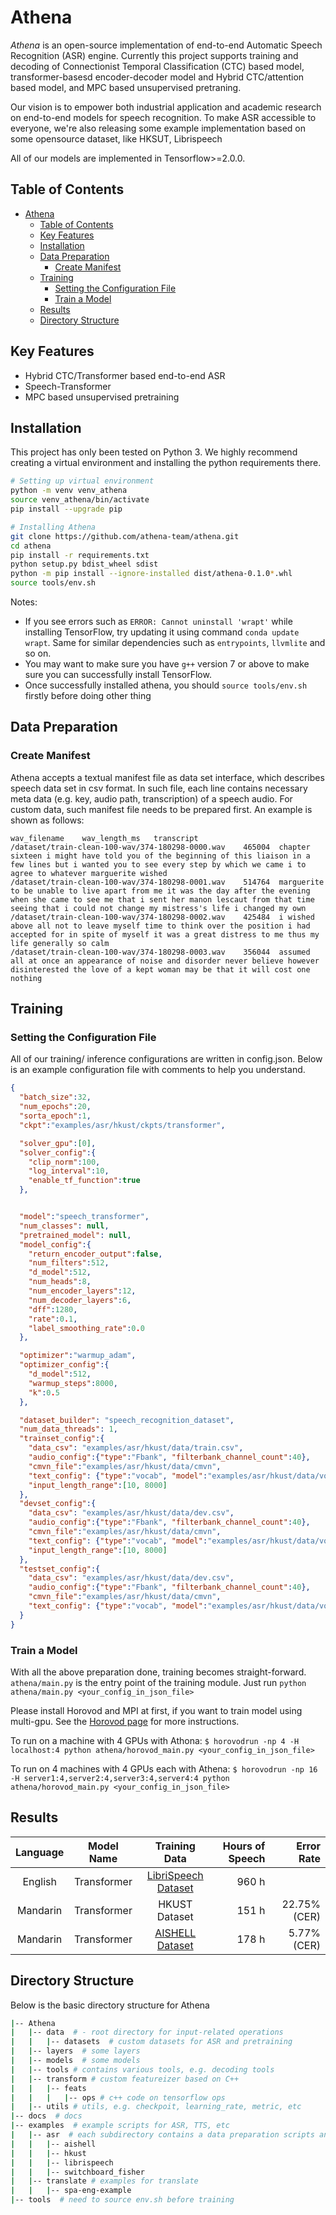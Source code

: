 
# Athena

*Athena* is an open-source implementation of end-to-end Automatic Speech Recognition (ASR) engine. Currently this project supports training and decoding of Connectionist Temporal Classification (CTC) based model, transformer-basesd encoder-decoder model and Hybrid CTC/attention based model, and MPC based unsupervised pretraning.

Our vision is to empower both industrial application and academic research on end-to-end models for speech recognition. To make ASR accessible to everyone, we're also releasing some example implementation based on some opensource dataset, like HKSUT, Librispeech

All of our models are implemented in Tensorflow>=2.0.0.

## Table of Contents

- [Athena](#athena)
  - [Table of Contents](#table-of-contents)
  - [Key Features](#key-features)
  - [Installation](#installation)
  - [Data Preparation](#data-preparation)
    - [Create Manifest](#create-manifest)
  - [Training](#training)
    - [Setting the Configuration File](#setting-the-configuration-file)
    - [Train a Model](#train-a-model)
  - [Results](#results)
  - [Directory Structure](#directory-structure)

## Key Features

- Hybrid CTC/Transformer based end-to-end ASR
- Speech-Transformer
- MPC based unsupervised pretraining

## Installation

This project has only been tested on Python 3. We highly recommend creating a virtual environment and installing the python requirements there.

```bash
# Setting up virtual environment
python -m venv venv_athena
source venv_athena/bin/activate
pip install --upgrade pip

# Installing Athena
git clone https://github.com/athena-team/athena.git
cd athena
pip install -r requirements.txt
python setup.py bdist_wheel sdist
python -m pip install --ignore-installed dist/athena-0.1.0*.whl
source tools/env.sh
```

Notes:

- If you see errors such as `ERROR: Cannot uninstall 'wrapt'` while installing TensorFlow, try updating it using command `conda update wrapt`. Same for similar dependencies such as `entrypoints`, `llvmlite` and so on.
- You may want to make sure you have `g++` version 7 or above to make sure you can successfully install TensorFlow.
- Once successfully installed athena, you should `source tools/env.sh` firstly before doing other thing

## Data Preparation

### Create Manifest

Athena accepts a textual manifest file as data set interface, which describes speech data set in csv format. In such file, each line contains necessary meta data (e.g. key, audio path, transcription) of a speech audio. For custom data, such manifest file needs to be prepared first. An example is shown as follows:

```csv
wav_filename	wav_length_ms	transcript
/dataset/train-clean-100-wav/374-180298-0000.wav	465004	chapter sixteen i might have told you of the beginning of this liaison in a few lines but i wanted you to see every step by which we came i to agree to whatever marguerite wished
/dataset/train-clean-100-wav/374-180298-0001.wav	514764	marguerite to be unable to live apart from me it was the day after the evening when she came to see me that i sent her manon lescaut from that time seeing that i could not change my mistress's life i changed my own
/dataset/train-clean-100-wav/374-180298-0002.wav	425484	i wished above all not to leave myself time to think over the position i had accepted for in spite of myself it was a great distress to me thus my life generally so calm
/dataset/train-clean-100-wav/374-180298-0003.wav	356044	assumed all at once an appearance of noise and disorder never believe however disinterested the love of a kept woman may be that it will cost one nothing
```

## Training

### Setting the Configuration File

All of our training/ inference configurations are written in config.json. Below is an example configuration file with comments to help you understand.

```json
{
  "batch_size":32,
  "num_epochs":20,
  "sorta_epoch":1,
  "ckpt":"examples/asr/hkust/ckpts/transformer",

  "solver_gpu":[0],
  "solver_config":{
    "clip_norm":100,
    "log_interval":10,
    "enable_tf_function":true
  },


  "model":"speech_transformer",
  "num_classes": null,
  "pretrained_model": null,
  "model_config":{
    "return_encoder_output":false,
    "num_filters":512,
    "d_model":512,
    "num_heads":8,
    "num_encoder_layers":12,
    "num_decoder_layers":6,
    "dff":1280,
    "rate":0.1,
    "label_smoothing_rate":0.0
  },

  "optimizer":"warmup_adam",
  "optimizer_config":{
    "d_model":512,
    "warmup_steps":8000,
    "k":0.5
  },

  "dataset_builder": "speech_recognition_dataset",
  "num_data_threads": 1,
  "trainset_config":{
    "data_csv": "examples/asr/hkust/data/train.csv",
    "audio_config":{"type":"Fbank", "filterbank_channel_count":40},
    "cmvn_file":"examples/asr/hkust/data/cmvn",
    "text_config": {"type":"vocab", "model":"examples/asr/hkust/data/vocab"},
    "input_length_range":[10, 8000]
  },
  "devset_config":{
    "data_csv": "examples/asr/hkust/data/dev.csv",
    "audio_config":{"type":"Fbank", "filterbank_channel_count":40},
    "cmvn_file":"examples/asr/hkust/data/cmvn",
    "text_config": {"type":"vocab", "model":"examples/asr/hkust/data/vocab"},
    "input_length_range":[10, 8000]
  },
  "testset_config":{
    "data_csv": "examples/asr/hkust/data/dev.csv",
    "audio_config":{"type":"Fbank", "filterbank_channel_count":40},
    "cmvn_file":"examples/asr/hkust/data/cmvn",
    "text_config": {"type":"vocab", "model":"examples/asr/hkust/data/vocab"}
  }
}
```

### Train a Model

With all the above preparation done, training becomes straight-forward. `athena/main.py` is the entry point of the training module. Just run `python athena/main.py <your_config_in_json_file>`

Please install Horovod and MPI at first, if you want to train model using multi-gpu. See the [Horovod page](https://github.com/horovod/horovod) for more instructions.

To run on a machine with 4 GPUs with Athona:
`$ horovodrun -np 4 -H localhost:4 python athena/horovod_main.py <your_config_in_json_file>`

To run on 4 machines with 4 GPUs each with Athena:
`$ horovodrun -np 16 -H server1:4,server2:4,server3:4,server4:4 python athena/horovod_main.py <your_config_in_json_file>`

## Results

Language  | Model Name | Training Data | Hours of Speech | Error Rate
:-----------: | :------------: | :----------: |  -------: | -------:
English  | Transformer | [LibriSpeech Dataset](http://www.openslr.org/12/) | 960 h |
Mandarin | Transformer | HKUST Dataset | 151 h | 22.75% (CER)
Mandarin | Transformer | [AISHELL Dataset](http://www.openslr.org/33/) | 178 h | 5.77% (CER)

## Directory Structure

Below is the basic directory structure for Athena

```bash
|-- Athena
|   |-- data  # - root directory for input-related operations
|   |   |-- datasets  # custom datasets for ASR and pretraining
|   |-- layers  # some layers
|   |-- models  # some models
|   |-- tools # contains various tools, e.g. decoding tools
|   |-- transform # custom featureizer based on C++
|   |   |-- feats
|   |   |   |-- ops # c++ code on tensorflow ops
|   |-- utils # utils, e.g. checkpoit, learning_rate, metric, etc
|-- docs  # docs
|-- examples  # example scripts for ASR, TTS, etc
|   |-- asr  # each subdirectory contains a data preparation scripts and a run script for the task
|   |   |-- aishell
|   |   |-- hkust
|   |   |-- librispeech
|   |   |-- switchboard_fisher
|   |-- translate # examples for translate
|   |   |-- spa-eng-example
|-- tools  # need to source env.sh before training
```
